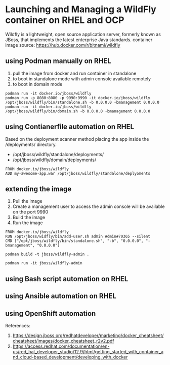 # Launching and Managing a WildFly container on RHEL and OCP
Wildfly is a lightweight, open source application server, formerly known as JBoss, that implements the latest enterprise Java standards.
container image source: https://hub.docker.com/r/bitnami/wildfly

## using Podman manually on RHEL
1. pull the image from docker and run container in standalone
1. to boot in standalone mode with admin console available remotely
1. to boot in domain mode
```
podman run -it docker.io/jboss/wildfly
podman run -p 8080:8080 -p 9990:9990 -it docker.io/jboss/wildfly /opt/jboss/wildfly/bin/standalone.sh -b 0.0.0.0 -bmanagement 0.0.0.0
podman run -it docker.io/jboss/wildfly /opt/jboss/wildfly/bin/domain.sh -b 0.0.0.0 -bmanagement 0.0.0.0
```

## using Contianerfile automation on RHEL 
Based on the deployment scanner method placing the app inside the /deployments/ directory.
- /opt/jboss/wildfly/standalone/deployments/
- /opt/jboss/wildfly/domain/deployments/

```
FROM docker.io/jboss/wildfly
ADD my-awesome-app.war /opt/jboss/wildfly/standalone/deplyoments
```

## extending the image
1. Pull the image
1. Create a management user to access the admin console will be available on the port 9990 
1. Build the image
1. Run the image 

```
FROM docker.io/jboss/wildfly
RUN /opt/jboss/widfly/bin/add-user.sh admin Admin#70365 --silent
CMD ["/opt/jboss/wildfly/bin/standalone.sh", "-b", "0.0.0.0", "-bmanagement", "0.0.0.0"]

podman build -t jboss/wildfly-admin .

podman run -it jboss/wildfly-admin
```

## using Bash script automation on RHEL


## using Ansible automation on RHEL


## using OpenShift automation 

References:
1. https://design.jboss.org/redhatdeveloper/marketing/docker_cheatsheet/cheatsheet/images/docker_cheatsheet_r2v2.pdf
1. https://access.redhat.com/documentation/en-us/red_hat_developer_studio/12.9/html/getting_started_with_container_and_cloud-based_development/developing_with_docker
